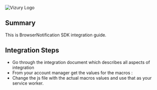 ![Vizury Logo](https://github.com/vizury/BrowserNotificationKit/blob/master/VizuryLogo.png)
## Summary
 This is BrowserNotification SDK integration guide.

## <a id="integration-steps"></a>Integration Steps

- Go through the integration document which describes all aspects of integration
- From your account manager get the values for the macros : <list all your macros here like VIZVRMXXX etc>
- Change the js file with the actual macros values and use that as your service worker. 

